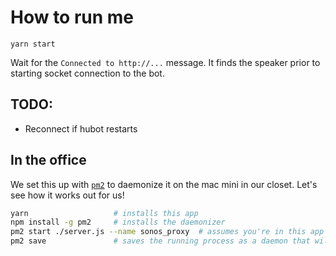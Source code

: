 # How to run me
`yarn start`

Wait for the `Connected to http://...` message. It finds the speaker prior to starting socket connection to the bot.

## TODO:
- Reconnect if hubot restarts

## In the office
We set this up with [`pm2`](http://pm2.keymetrics.io/docs/usage/quick-start/#setup-startup-script) to daemonize it on the mac mini in our closet.  Let's see how it works out for us!

```sh
yarn                   # installs this app
npm install -g pm2     # installs the daemonizer
pm2 start ./server.js --name sonos_proxy  # assumes you're in this app's folder, starts the daemon
pm2 save               # saves the running process as a daemon that will be auto-restarted even after reboots
```
